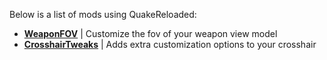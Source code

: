 Below is a list of mods using QuakeReloaded:

* **[WeaponFOV](https://github.com/jpiolho/QuakeReloaded-WeaponFOV)** | Customize the fov of your weapon view model
* **[CrosshairTweaks](https://github.com/jpiolho/QuakeReloaded-CrosshairTweaks)** | Adds extra customization options to your crosshair
